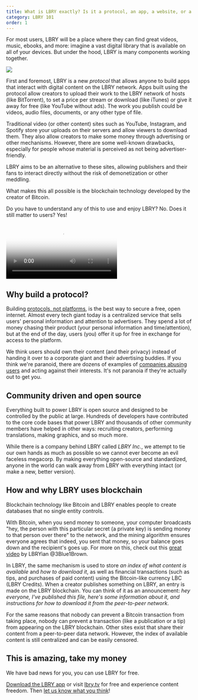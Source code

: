 ```yaml
---
title: What is LBRY exactly? Is it a protocol, an app, a website, or a company?
category: LBRY 101
order: 1
---
```

For most users, LBRY will be a place where they can find great videos, music, ebooks, and more: imagine a vast digital library that is available on all of your devices. But under the hood, LBRY is many components working together.

![](https://github.com/lbryio/lbry-desktop/blob/master/static/img/v1-og.png?raw=true)

First and foremost, LBRY is a new *protocol* that allows anyone to build apps that interact with digital content on the LBRY network. Apps built using the protocol allow creators to upload their work to the LBRY network of hosts (like BitTorrent), to set a price per stream or download (like iTunes) or give it away for free (like YouTube without ads). The work you publish could be videos, audio files, documents, or any other type of file.

Traditional video (or other content) sites such as YouTube, Instagram, and Spotify store your uploads on their servers and allow viewers to download them. They also allow creators to make some money through advertising or other mechanisms. However, there are some well-known drawbacks, especially for people whose material is perceived as not being advertiser-friendly.

LBRY aims to be an alternative to these sites, allowing publishers and their fans to interact directly without the risk of demonetization or other meddling.

What makes this all possible is the blockchain technology developed by the creator of Bitcoin.

Do you have to understand any of this to use and enjoy LBRY? No. Does it still matter to users? Yes!

<video autoplay loop poster="https://spee.ch/f/2019-08-lbry-interface-poster.jpg" playsinline>
   <source src="https://spee.ch/b/2019-09-lbry-interface-webm-2.webm" type="video/webm">
   <source src="https://spee.ch/0/2019-09-lbry-interface-mp4-2.mp4" type="video/mp4"></video>

## Why build a protocol?
Building [protocols, not platforms](/news/blockchain-is-love-blockchain-is-life), is the best way to secure a free, open internet. Almost every tech giant today is a centralized service that sells users' personal information and attention to advertisers. They spend a lot of money chasing their product (your personal information and time/attention), but at the end of the day, users (you) offer it up for free in exchange for access to the platform.

We think users should own their content (and their privacy) instead of handing it over to a corporate giant and their advertising buddies. If you think we're paranoid, there are dozens of examples of [companies abusing users](/news/why-do-tech-giants-abuse-their-users) and acting against their interests. It's not paranoia if they're actually out to get you.

## Community driven and open source
Everything built to power LBRY is open source and designed to be controlled by the public at large. Hundreds of developers have contributed to the core code bases that power LBRY and thousands of other community members have helped in other ways: recruiting creators, performing translations, making graphics, and so much more.

While there is a company behind LBRY called _LBRY Inc._, we attempt to tie our own hands as much as possible so we cannot ever become an evil faceless megacorp. By making everything open-source and standardized, anyone in the world can walk away from LBRY with everything intact (or make a new, better version).

## How and why LBRY uses blockchain

Blockchain technology like Bitcoin and LBRY enables people to create databases that no single entity controls.

With Bitcoin, when you send money to someone, your computer broadcasts "hey, the person with this particular secret (a private key) is sending money to that person over there" to the network, and the mining algorithm ensures everyone agrees that indeed, you sent that money, so your balance goes down and the recipient's goes up. For more on this, check out this [great video](https://beta.lbry.tv/@3Blue1Brown:b/ever-wonder-how-bitcoin-and-other:1) by LBRYian @3Blue1Brown.

In LBRY, the same mechanism is used to store *an index of what content is available* and *how to download it*, as well as financial transactions (such as tips, and purchases of paid content) using the Bitcoin-like currency LBC (LBRY Credits). When a creator publishes something on LBRY, an entry is made on the LBRY blockchain. You can think of it as an announcement: *hey everyone, I've published this file, here's some information about it, and instructions for how to download it from the peer-to-peer network*.

For the same reasons that nobody can prevent a Bitcoin transaction from taking place, nobody can prevent a transaction (like a publication or a tip) from appearing on the LBRY blockchain. Other sites exist that share their content from a peer-to-peer data network. However, the index of available content is still centralized and can be easily censored.

## This is amazing, take my money

We have bad news for you, you can use LBRY for free.

[Download the LBRY app](/get?auto=1) or visit [lbry.tv](https://lbry.tv) for free and experience content freedom. Then [let us know what you think](https://chat.lbry.com)!
